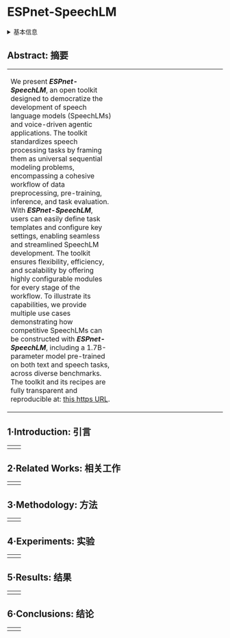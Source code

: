# ESPnet-SpeechLM

<details>
<summary>基本信息</summary>

- 标题: "ESPnet-SpeechLM: An Open Speech Language Model Toolkit."
- 作者:
  - 01 Jinchuan Tian
  - 02 Jiatong Shi
  - 03 William Chen
  - 04 Siddhant Arora
  - 05 Yoshiki Masuyama
  - 06 Takashi Maekaku
  - 07 Yihan Wu
  - 08 Junyi Peng
  - 09 Shikhar Bharadwaj
  - 10 Yiwen Zhao
  - 11 Samuele Cornell
  - 12 Yifan Peng
  - 13 Xiang Yue
  - 14 Chao-Han Huck Yang
  - 15 Graham Neubig
  - 16 Shinji Watanabe
- 链接:
  - [ArXiv](https://arxiv.org/abs/2502.15218)
  - [Publication]()
  - [Github](https://github.com/espnet/espnet/tree/speechlm)
  - [Demo]()
- 文件:
  - [ArXiv](PDF/2025.02.24-2502.15218v2__ESPnet-SpeechLM__An_Open_Speech_Language_Model_Toolkit.pdf)
  - [Publication] #TODO

</details>

## Abstract: 摘要

<table><tr><td width="50%">

We present ***ESPnet-SpeechLM***, an open toolkit designed to democratize the development of speech language models (SpeechLMs) and voice-driven agentic applications.
The toolkit standardizes speech processing tasks by framing them as universal sequential modeling problems, encompassing a cohesive workflow of data preprocessing, pre-training, inference, and task evaluation.
With ***ESPnet-SpeechLM***, users can easily define task templates and configure key settings, enabling seamless and streamlined SpeechLM development.
The toolkit ensures flexibility, efficiency, and scalability by offering highly configurable modules for every stage of the workflow.
To illustrate its capabilities, we provide multiple use cases demonstrating how competitive SpeechLMs can be constructed with ***ESPnet-SpeechLM***, including a 1.7B-parameter model pre-trained on both text and speech tasks, across diverse benchmarks.
The toolkit and its recipes are fully transparent and reproducible at: [this https URL](https://github.com/espnet/espnet/tree/speechlm).

</td><td>

</td></tr></table>

## 1·Introduction: 引言

<table><tr><td width="50%">

</td><td>

</td></tr></table>

## 2·Related Works: 相关工作

<table><tr><td width="50%">

</td><td>

</td></tr></table>

## 3·Methodology: 方法

<table><tr><td width="50%">

</td><td>

</td></tr></table>

## 4·Experiments: 实验

<table><tr><td width="50%">

</td><td>

</td></tr></table>

## 5·Results: 结果

<table><tr><td width="50%">

</td><td>

</td></tr></table>

## 6·Conclusions: 结论

<table><tr><td width="50%">

</td><td>

</td></tr></table>
